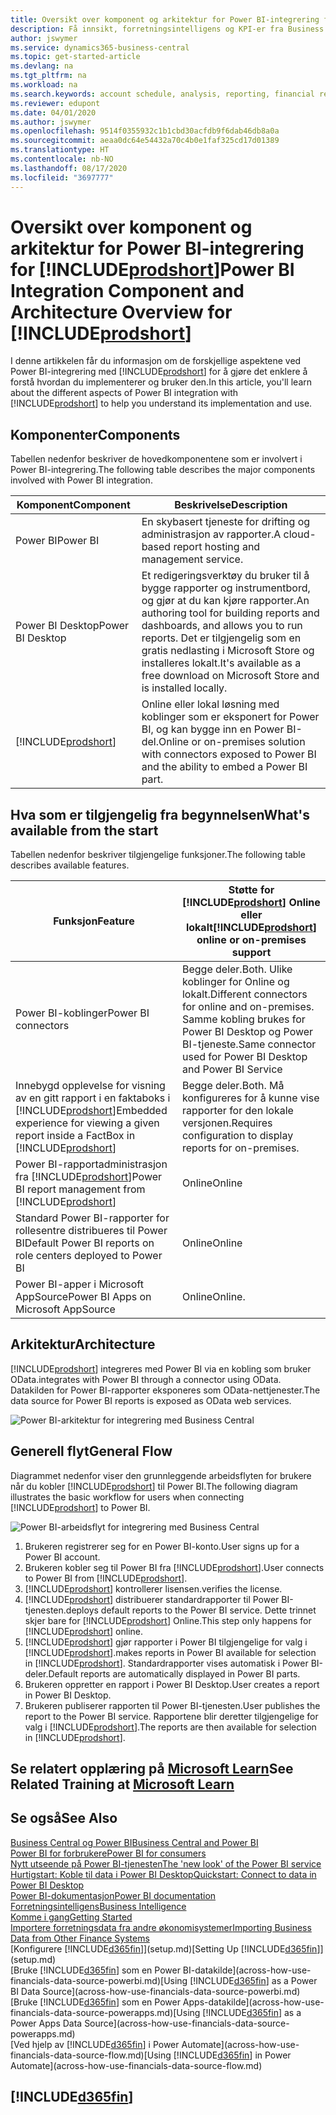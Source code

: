 ```yaml
---
title: Oversikt over komponent og arkitektur for Power BI-integrering for Business Central | Microsoft Docs
description: Få innsikt, forretningsintelligens og KPI-er fra Business Central-dataene på en enkel måte med Business Central-apper for Power BI.
author: jswymer
ms.service: dynamics365-business-central
ms.topic: get-started-article
ms.devlang: na
ms.tgt_pltfrm: na
ms.workload: na
ms.search.keywords: account schedule, analysis, reporting, financial report, business intelligence, KPI
ms.reviewer: edupont
ms.date: 04/01/2020
ms.author: jswymer
ms.openlocfilehash: 9514f0355932c1b1cbd30acfdb9f6dab46db8a0a
ms.sourcegitcommit: aeaa0dc64e54432a70c4b0e1faf325cd17d01389
ms.translationtype: HT
ms.contentlocale: nb-NO
ms.lasthandoff: 08/17/2020
ms.locfileid: "3697777"
---
```

# <a name="power-bi-integration-component-and-architecture-overview-for-prodshort"></a><span data-ttu-id="53e3e-103">Oversikt over komponent og arkitektur for Power BI-integrering for [!INCLUDE[prodshort](includes/prodshort.md)]</span><span class="sxs-lookup"><span data-stu-id="53e3e-103">Power BI Integration Component and Architecture Overview for [!INCLUDE[prodshort](includes/prodshort.md)]</span></span>

<span data-ttu-id="53e3e-104">I denne artikkelen får du informasjon om de forskjellige aspektene ved Power BI-integrering med [!INCLUDE[prodshort](includes/prodshort.md)] for å gjøre det enklere å forstå hvordan du implementerer og bruker den.</span><span class="sxs-lookup"><span data-stu-id="53e3e-104">In this article, you'll learn about the different aspects of Power BI integration with [!INCLUDE[prodshort](includes/prodshort.md)] to help you understand its implementation and use.</span></span>

## <a name="components"></a><span data-ttu-id="53e3e-105">Komponenter</span><span class="sxs-lookup"><span data-stu-id="53e3e-105">Components</span></span>

<span data-ttu-id="53e3e-106">Tabellen nedenfor beskriver de hovedkomponentene som er involvert i Power BI-integrering.</span><span class="sxs-lookup"><span data-stu-id="53e3e-106">The following table describes the major components involved with Power BI integration.</span></span>

|<span data-ttu-id="53e3e-107">Komponent</span><span class="sxs-lookup"><span data-stu-id="53e3e-107">Component</span></span>|<span data-ttu-id="53e3e-108">Beskrivelse</span><span class="sxs-lookup"><span data-stu-id="53e3e-108">Description</span></span>|
|---------|-----------|
|<span data-ttu-id="53e3e-109">Power BI</span><span class="sxs-lookup"><span data-stu-id="53e3e-109">Power BI</span></span>|<span data-ttu-id="53e3e-110">En skybasert tjeneste for drifting og administrasjon av rapporter.</span><span class="sxs-lookup"><span data-stu-id="53e3e-110">A cloud-based report hosting and management service.</span></span>|
|<span data-ttu-id="53e3e-111">Power BI Desktop</span><span class="sxs-lookup"><span data-stu-id="53e3e-111">Power BI Desktop</span></span>|<span data-ttu-id="53e3e-112">Et redigeringsverktøy du bruker til å bygge rapporter og instrumentbord, og gjør at du kan kjøre rapporter.</span><span class="sxs-lookup"><span data-stu-id="53e3e-112">An authoring tool for building reports and dashboards, and allows you to run reports.</span></span> <span data-ttu-id="53e3e-113">Det er tilgjengelig som en gratis nedlasting i Microsoft Store og installeres lokalt.</span><span class="sxs-lookup"><span data-stu-id="53e3e-113">It's available as a free download on Microsoft Store and is installed locally.</span></span>|
|[!INCLUDE[prodshort](includes/prodshort.md)]|<span data-ttu-id="53e3e-114">Online eller lokal løsning med koblinger som er eksponert for Power BI, og kan bygge inn en Power BI-del.</span><span class="sxs-lookup"><span data-stu-id="53e3e-114">Online or on-premises solution with connectors exposed to Power BI and the ability to embed a Power BI part.</span></span>|

## <a name="whats-available-from-the-start"></a><span data-ttu-id="53e3e-115">Hva som er tilgjengelig fra begynnelsen</span><span class="sxs-lookup"><span data-stu-id="53e3e-115">What's available from the start</span></span>

<span data-ttu-id="53e3e-116">Tabellen nedenfor beskriver tilgjengelige funksjoner.</span><span class="sxs-lookup"><span data-stu-id="53e3e-116">The following table describes available features.</span></span>

|<span data-ttu-id="53e3e-117">Funksjon</span><span class="sxs-lookup"><span data-stu-id="53e3e-117">Feature</span></span>|<span data-ttu-id="53e3e-118">Støtte for [!INCLUDE[prodshort](includes/prodshort.md)] Online eller lokalt</span><span class="sxs-lookup"><span data-stu-id="53e3e-118">[!INCLUDE[prodshort](includes/prodshort.md)] online or on-premises support</span></span>|
|-------|---------------------|
|<span data-ttu-id="53e3e-119">Power BI-koblinger</span><span class="sxs-lookup"><span data-stu-id="53e3e-119">Power BI connectors</span></span>|<span data-ttu-id="53e3e-120">Begge deler.</span><span class="sxs-lookup"><span data-stu-id="53e3e-120">Both.</span></span> <span data-ttu-id="53e3e-121">Ulike koblinger for Online og lokalt.</span><span class="sxs-lookup"><span data-stu-id="53e3e-121">Different connectors for online and on-premises.</span></span> <span data-ttu-id="53e3e-122">Samme kobling brukes for Power BI Desktop og Power BI-tjeneste.</span><span class="sxs-lookup"><span data-stu-id="53e3e-122">Same connector used for Power BI Desktop and Power BI Service</span></span> |
|<span data-ttu-id="53e3e-123">Innebygd opplevelse for visning av en gitt rapport i en faktaboks i [!INCLUDE[prodshort](includes/prodshort.md)]</span><span class="sxs-lookup"><span data-stu-id="53e3e-123">Embedded experience for viewing a given report inside a FactBox in [!INCLUDE[prodshort](includes/prodshort.md)]</span></span>|<span data-ttu-id="53e3e-124">Begge deler.</span><span class="sxs-lookup"><span data-stu-id="53e3e-124">Both.</span></span> <span data-ttu-id="53e3e-125">Må konfigureres for å kunne vise rapporter for den lokale versjonen.</span><span class="sxs-lookup"><span data-stu-id="53e3e-125">Requires configuration to display reports for on-premises.</span></span>|
|<span data-ttu-id="53e3e-126">Power BI-rapportadministrasjon fra [!INCLUDE[prodshort](includes/prodshort.md)]</span><span class="sxs-lookup"><span data-stu-id="53e3e-126">Power BI report management from [!INCLUDE[prodshort](includes/prodshort.md)]</span></span>|<span data-ttu-id="53e3e-127">Online</span><span class="sxs-lookup"><span data-stu-id="53e3e-127">Online</span></span>|
|<span data-ttu-id="53e3e-128">Standard Power BI-rapporter for rollesentre distribueres til Power BI</span><span class="sxs-lookup"><span data-stu-id="53e3e-128">Default Power BI reports on role centers deployed to Power BI</span></span>|<span data-ttu-id="53e3e-129">Online</span><span class="sxs-lookup"><span data-stu-id="53e3e-129">Online</span></span>|
|<span data-ttu-id="53e3e-130">Power BI-apper i Microsoft AppSource</span><span class="sxs-lookup"><span data-stu-id="53e3e-130">Power BI Apps on Microsoft AppSource</span></span>|<span data-ttu-id="53e3e-131">Online</span><span class="sxs-lookup"><span data-stu-id="53e3e-131">Online.</span></span>|

## <a name="architecture"></a><span data-ttu-id="53e3e-132">Arkitektur</span><span class="sxs-lookup"><span data-stu-id="53e3e-132">Architecture</span></span>

[!INCLUDE[prodshort](includes/prodshort.md)] <span data-ttu-id="53e3e-133">integreres med Power BI via en kobling som bruker OData.</span><span class="sxs-lookup"><span data-stu-id="53e3e-133">integrates with Power BI through a connector using OData.</span></span> <span data-ttu-id="53e3e-134">Datakilden for Power BI-rapporter eksponeres som OData-nettjenester.</span><span class="sxs-lookup"><span data-stu-id="53e3e-134">The data source for Power BI reports is exposed as OData web services.</span></span>

![Power BI-arkitektur for integrering med Business Central](./media/power-bi-architecture.png)

## <a name="general-flow"></a><span data-ttu-id="53e3e-136">Generell flyt</span><span class="sxs-lookup"><span data-stu-id="53e3e-136">General Flow</span></span>

<span data-ttu-id="53e3e-137">Diagrammet nedenfor viser den grunnleggende arbeidsflyten for brukere når du kobler [!INCLUDE[prodshort](includes/prodshort.md)] til Power BI.</span><span class="sxs-lookup"><span data-stu-id="53e3e-137">The following diagram illustrates the basic workflow for users when connecting [!INCLUDE[prodshort](includes/prodshort.md)] to Power BI.</span></span>

![Power BI-arbeidsflyt for integrering med Business Central](./media/power-bi-flow.png)

1. <span data-ttu-id="53e3e-139">Brukeren registrerer seg for en Power BI-konto.</span><span class="sxs-lookup"><span data-stu-id="53e3e-139">User signs up for a Power BI account.</span></span>
2. <span data-ttu-id="53e3e-140">Brukeren kobler seg til Power BI fra [!INCLUDE[prodshort](includes/prodshort.md)].</span><span class="sxs-lookup"><span data-stu-id="53e3e-140">User connects to Power BI from [!INCLUDE[prodshort](includes/prodshort.md)].</span></span>
3. [!INCLUDE[prodshort](includes/prodshort.md)] <span data-ttu-id="53e3e-141">kontrollerer lisensen.</span><span class="sxs-lookup"><span data-stu-id="53e3e-141">verifies the license.</span></span>
4. [!INCLUDE[prodshort](includes/prodshort.md)] <span data-ttu-id="53e3e-142">distribuerer standardrapporter til Power BI-tjenesten.</span><span class="sxs-lookup"><span data-stu-id="53e3e-142">deploys default reports to the Power BI service.</span></span> <span data-ttu-id="53e3e-143">Dette trinnet skjer bare for [!INCLUDE[prodshort](includes/prodshort.md)] Online.</span><span class="sxs-lookup"><span data-stu-id="53e3e-143">This step only happens for [!INCLUDE[prodshort](includes/prodshort.md)] online.</span></span>
5. [!INCLUDE[prodshort](includes/prodshort.md)] <span data-ttu-id="53e3e-144">gjør rapporter i Power BI tilgjengelige for valg i [!INCLUDE[prodshort](includes/prodshort.md)].</span><span class="sxs-lookup"><span data-stu-id="53e3e-144">makes reports in Power BI available for selection in [!INCLUDE[prodshort](includes/prodshort.md)].</span></span> <span data-ttu-id="53e3e-145">Standardrapporter vises automatisk i Power BI-deler.</span><span class="sxs-lookup"><span data-stu-id="53e3e-145">Default reports are automatically displayed in Power BI parts.</span></span>
6. <span data-ttu-id="53e3e-146">Brukeren oppretter en rapport i Power BI Desktop.</span><span class="sxs-lookup"><span data-stu-id="53e3e-146">User creates a report in Power BI Desktop.</span></span>
7. <span data-ttu-id="53e3e-147">Brukeren publiserer rapporten til Power BI-tjenesten.</span><span class="sxs-lookup"><span data-stu-id="53e3e-147">User publishes the report to the Power BI service.</span></span> <span data-ttu-id="53e3e-148">Rapportene blir deretter tilgjengelige for valg i [!INCLUDE[prodshort](includes/prodshort.md)].</span><span class="sxs-lookup"><span data-stu-id="53e3e-148">The reports are then available for selection in [!INCLUDE[prodshort](includes/prodshort.md)].</span></span>

## <a name="see-related-training-at-microsoft-learn"></a><span data-ttu-id="53e3e-149">Se relatert opplæring på [Microsoft Learn](/learn/modules/configure-powerbi-excel-dynamics-365-business-central/index)</span><span class="sxs-lookup"><span data-stu-id="53e3e-149">See Related Training at [Microsoft Learn](/learn/modules/configure-powerbi-excel-dynamics-365-business-central/index)</span></span>

## <a name="see-also"></a><span data-ttu-id="53e3e-150">Se også</span><span class="sxs-lookup"><span data-stu-id="53e3e-150">See Also</span></span>

[<span data-ttu-id="53e3e-151">Business Central og Power BI</span><span class="sxs-lookup"><span data-stu-id="53e3e-151">Business Central and Power BI</span></span>](admin-powerbi.md)  
[<span data-ttu-id="53e3e-152">Power BI for forbrukere</span><span class="sxs-lookup"><span data-stu-id="53e3e-152">Power BI for consumers</span></span>](/power-bi/consumer/end-user-consumer)  
[<span data-ttu-id="53e3e-153">Nytt utseende på Power BI-tjenesten</span><span class="sxs-lookup"><span data-stu-id="53e3e-153">The 'new look' of the Power BI service</span></span>](/power-bi/service-new-look)  
[<span data-ttu-id="53e3e-154">Hurtigstart: Koble til data i Power BI Desktop</span><span class="sxs-lookup"><span data-stu-id="53e3e-154">Quickstart: Connect to data in Power BI Desktop</span></span>](/power-bi/desktop-quickstart-connect-to-data)  
[<span data-ttu-id="53e3e-155">Power BI-dokumentasjon</span><span class="sxs-lookup"><span data-stu-id="53e3e-155">Power BI documentation</span></span>](/power-bi/)  
[<span data-ttu-id="53e3e-156">Forretningsintelligens</span><span class="sxs-lookup"><span data-stu-id="53e3e-156">Business Intelligence</span></span>](bi.md)  
[<span data-ttu-id="53e3e-157">Komme i gang</span><span class="sxs-lookup"><span data-stu-id="53e3e-157">Getting Started</span></span>](product-get-started.md)  
[<span data-ttu-id="53e3e-158">Importere forretningsdata fra andre økonomisystemer</span><span class="sxs-lookup"><span data-stu-id="53e3e-158">Importing Business Data from Other Finance Systems</span></span>](across-import-data-configuration-packages.md)  
<span data-ttu-id="53e3e-159">[Konfigurere [!INCLUDE[d365fin](includes/d365fin_md.md)]](setup.md)</span><span class="sxs-lookup"><span data-stu-id="53e3e-159">[Setting Up [!INCLUDE[d365fin](includes/d365fin_md.md)]](setup.md)</span></span>  
<span data-ttu-id="53e3e-160">[Bruke [!INCLUDE[d365fin](includes/d365fin_md.md)] som en Power BI-datakilde](across-how-use-financials-data-source-powerbi.md)</span><span class="sxs-lookup"><span data-stu-id="53e3e-160">[Using [!INCLUDE[d365fin](includes/d365fin_md.md)] as a Power BI Data Source](across-how-use-financials-data-source-powerbi.md)</span></span>  
<span data-ttu-id="53e3e-161">[Bruke [!INCLUDE[d365fin](includes/d365fin_md.md)] som en Power Apps-datakilde](across-how-use-financials-data-source-powerapps.md)</span><span class="sxs-lookup"><span data-stu-id="53e3e-161">[Using [!INCLUDE[d365fin](includes/d365fin_md.md)] as a Power Apps Data Source](across-how-use-financials-data-source-powerapps.md)</span></span>  
<span data-ttu-id="53e3e-162">[Ved hjelp av [!INCLUDE[d365fin](includes/d365fin_md.md)] i Power Automate](across-how-use-financials-data-source-flow.md)</span><span class="sxs-lookup"><span data-stu-id="53e3e-162">[Using [!INCLUDE[d365fin](includes/d365fin_md.md)] in Power Automate](across-how-use-financials-data-source-flow.md)</span></span>  

## [!INCLUDE[d365fin](includes/free_trial_md.md)]  
